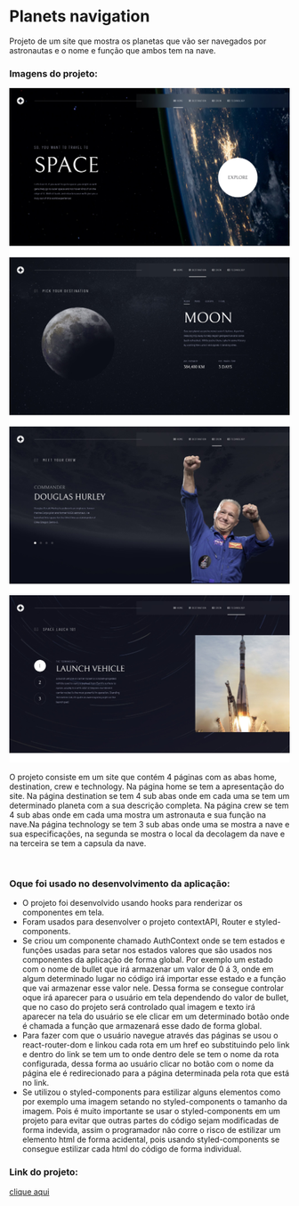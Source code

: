 # Planets navigation
Projeto de um site que mostra os planetas que vão ser navegados por astronautas e o nome e função que ambos tem na nave.
<h3>Imagens do projeto:</h3>
<img src="https://github.com/sian19/Planets/blob/master/src/assets/home-img.jpg"/>
<img src="https://github.com/sian19/Planets/blob/master/src/assets/destination-img.jpg" />
<img src="https://github.com/sian19/Planets/blob/master/src/assets/crew-img.jpg" />
<img src="https://github.com/sian19/Planets/blob/master/src/assets/technology-img.jpg" />

<p>O projeto consiste em um site que contém 4 páginas com as abas home, destination, crew e technology. Na página home se tem a apresentação do site. Na página destination se tem 
4 sub abas onde em cada uma se tem um determinado planeta com a sua descrição completa. Na página crew se tem 4 sub abas onde em cada uma mostra um astronauta e sua função na nave.Na página technology se tem 3 sub abas onde uma se mostra a nave e sua especificações, na segunda se mostra o local da decolagem da nave e na terceira se tem a capsula da nave.</p>
<br/>
<h3>Oque foi usado no desenvolvimento da aplicação:</h3>
<ul>
  <li>O projeto foi desenvolvido usando hooks para renderizar os componentes em tela.</li>
  <li>Foram usados para desenvolver o projeto contextAPI, Router e styled-components.</li>
  <li>Se criou um componente chamado AuthContext onde se tem estados e funções usadas para setar nos estados valores que são usados nos componentes da aplicação de forma global. Por
exemplo um estado com o nome de bullet que irá armazenar um valor de 0 á 3, onde em algum determinado lugar no código irá importar esse estado e a função que vai armazenar esse valor
nele. Dessa forma se consegue controlar oque irá aparecer para o usuário em tela dependendo do valor de bullet, que no caso do projeto será controlado qual imagem e texto irá aparecer
na tela do usuário se ele clicar em um determinado botão onde é chamada a função que armazenará esse dado de forma global.</li>
  <li>Para fazer com que o usuário navegue através das páginas se usou o react-router-dom e linkou cada rota em um href eo substituindo pelo link e dentro do link se tem um to onde dentro
dele se tem o nome da rota configurada, dessa forma ao usuário clicar no botão com o nome da página ele é redirecionado para a página determinada pela rota que está no link.</li>
  <li>Se utilizou o styled-components para estilizar alguns elementos como por exemplo uma imagem setando no styled-components o tamanho da imagem. Pois é muito importante se usar o 
styled-components em um projeto para evitar que outras partes do código sejam modificadas de forma indevida, assim o programador não corre o risco de estilizar um elemento html de forma 
acidental, pois usando styled-components se consegue estilizar cada html do código de forma individual.</li>
</ul>
<h3>Link do projeto:</h3>
<a href="https://planets-three.vercel.app/">clique aqui<a>
